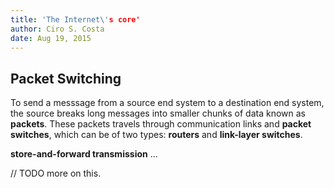 ```yaml
---
title: 'The Internet\'s core'
author: Ciro S. Costa
date: Aug 19, 2015
---
```


## Packet Switching

To send a messsage from a source end system to a destination end system, the source breaks long messages into smaller chunks of data known as **packets**. These packets travels through communication links and **packet switches**, which can be of two types: **routers** and **link-layer switches**.

**store-and-forward transmission** ...


// TODO more on this.

